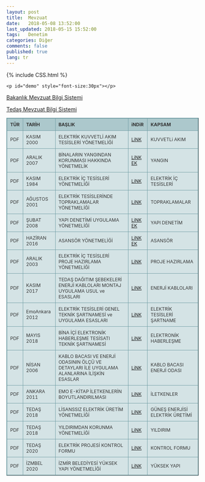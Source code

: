 ```yaml
---
layout: post
title:  Mevzuat
date:   2018-05-08 13:52:00
last_updated: 2018-05-15 15:52:00
tags:   Denetim
categories: Diğer
comments: false
published: true
lang: tr
---
```


{% include CSS.html %}

<div class="bgimg">
  <div class="middle">

    <p id="demo" style="font-size:30px"></p>
  </div>
</div>

<script>
// Set the date we're counting down to
var countDownDate = new Date("Jan 1, 2023 00:00:01").getTime();

// Update the count down every 1 second
var countdownfunction = setInterval(function() {

    // Get todays date and time
    var now = new Date().getTime();
    
    // Find the distance between now an the count down date
    var distance = countDownDate - now;
    
    // Time calculations for days, hours, minutes and seconds
    var days = Math.floor(distance / (1000 * 60 * 60 * 24));
    var hours = Math.floor((distance % (1000 * 60 * 60 * 24)) / (1000 * 60 * 60));
    var minutes = Math.floor((distance % (1000 * 60 * 60)) / (1000 * 60));
    var seconds = Math.floor((distance % (1000 * 60)) / 1000);
    
    // Output the result in an element with id="demo"
    document.getElementById("demo").innerHTML = days + "g " + hours + "s "
    + minutes + "d " + seconds + "s ";
    
    // If the count down is over, write some text 
    if (distance < 0) {
        clearInterval(countdownfunction);
        document.getElementById("demo").innerHTML = "EXPIRED";
    }
}, 1000);
</script>


[Bakanlık Mevzuat Bilgi Sistemi](https://www.mevzuat.gov.tr)

[Tedaş Mevzuat Bilgi Sistemi](http://www.tedas.gov.tr/#!tedas_mevzuatlar)

<style type="text/css">
.tftable {font-size:12px;color:#333333;width:100%;border-width: 1px;border-color: #729ea5;border-collapse: collapse;}
.tftable th {font-size:12px;background-color:#acc8cc;border-width: 1px;padding: 8px;border-style: solid;border-color: #729ea5;text-align:left;}
.tftable tr {background-color:#d4e3e5;}
.tftable td {font-size:12px;border-width: 1px;padding: 8px;border-style: solid;border-color: #729ea5;}
.tftable tr:hover {background-color:#ffffff;}
</style>
 
<table class="tftable" border="1">
<tr><th>TÜR</th><th>TARİH</th><th>BAŞLIK</th><th>iNDiR</th><th>KAPSAM</th></tr>

<tr><td>PDF</td><td>KASIM 2000</td><td>ELEKTRİK KUVVETLİ AKIM TESİSLERİ YÖNETMELİĞİ</td><td><a href="https://vdemir.github.io/viewer/web/viewer.html?file=https://vdemir.github.io/assets/Mevzuat/Yonetmelikler/ELEKTRİK-KUVVETLİ-AKIM-TESİSLERİ-YÖNETMELİĞİ.pdf" target="_blank">LiNK</a>
</td><td>KUVVETLi AKIM</td></tr>

<tr><td>PDF</td><td>ARALIK 2007</td><td>BİNALARIN YANGINDAN KORUNMASI HAKKINDA YÖNETMELİK</td><td><a href="https://vdemir.github.io/viewer/web/viewer.html?file=https://vdemir.github.io/assets/Mevzuat/Yonetmelikler/BİNALARIN-YANGINDAN-KORUNMASI-HAKKINDA-YÖNETMELİK.pdf" target="_blank">LiNK</a> <a href="https://vdemir.github.io/viewer/web/viewer.html?file=https://vdemir.github.io/assets/Mevzuat/Yonetmelikler/20071219BİNALARIN-YANGINDAN-KORUNMASI-HAKKINDA-YÖNETMELİĞİN-EKLERİ.pdf" target="_blank">EK</a></td><td>YANGIN</td></tr>

<tr><td>PDF</td><td>KASIM 1984</td><td>ELEKTRİK İÇ TESİSLERİ YÖNETMELİĞİ</td><td><a href="https://vdemir.github.io/viewer/web/viewer.html?file=https://vdemir.github.io/assets/Mevzuat/Yonetmelikler/Elektrik-ic-tesisleri-yonetmeligi.pdf" target="_blank">LiNK</a></td><td>ELEKTRİK İÇ TESİSLERİ</td></tr>

<tr><td>PDF</td><td>AĞUSTOS 2001</td><td>ELEKTRİK TESİSLERİNDE TOPRAKLAMALAR YÖNETMELİĞİ</td><td><a href="https://vdemir.github.io/viewer/web/viewer.html?file=https://vdemir.github.io/assets/Mevzuat/Yonetmelikler/ELEKTRİK-TESİSLERİNDE-TOPRAKLAMALAR-YÖNETMELİĞİ.pdf" target="_blank">LiNK</a></td><td>TOPRAKLAMALAR</td></tr>

<tr><td>PDF</td><td>ŞUBAT 2008</td><td>YAPI DENETİMİ UYGULAMA YÖNETMELİĞİ</td><td><a href="https://vdemir.github.io/viewer/web/viewer.html?file=https://vdemir.github.io/assets/Mevzuat/Yonetmelikler/YAPI-DENETİMİ-UYGULAMA-YÖNETMELİĞİ.pdf" target="_blank">LiNK</a> 
<a href="https://vdemir.github.io/viewer/web/viewer.html?file=https://vdemir.github.io/assets/Mevzuat/Yonetmelikler/YAPI-DENETİM-EK.pdf" target="_blank">EK</a></td><td>YAPI DENETİM</td></tr>

<tr><td>PDF</td><td>HAZİRAN 2016</td><td>ASANSÖR YÖNETMELİĞİ</td><td><a href="https://vdemir.github.io/viewer/web/viewer.html?file=https://vdemir.github.io/assets/Mevzuat/Yonetmelikler/ASANSÖR-YÖNETMELİĞİ-(2014⁄33⁄AB).pdf" target="_blank">LiNK</a> <a href="https://vdemir.github.io/viewer/web/viewer.html?file=https://vdemir.github.io/assets/Mevzuat/Yonetmelikler/Asansör-Ek.pdf" target="_blank">EK</a></td><td>ASANSÖR</td></tr>

<tr><td>PDF</td><td>ARALIK 2003</td><td>ELEKTRİK İÇ TESİSLERİ PROJE HAZIRLAMA YÖNETMELİĞİ</td><td><a href="https://vdemir.github.io/viewer/web/viewer.html?file=https://vdemir.github.io/assets/Mevzuat/Yonetmelikler/ELEKTRİK-İÇ-TESİSLERİ-PROJE-HAZIRLAMA-YÖNETMELİĞi.pdf" target="_blank">LiNK</a></td><td>PROJE HAZIRLAMA</td></tr>

<tr><td>PDF</td><td>KASIM 2017</td><td>TEDAŞ DAĞITIM ŞEBEKELERİ ENERJİ KABLOLARI MONTAJ UYGULAMA USUL ve ESASLARI</td><td><a href="https://vdemir.github.io/viewer/web/viewer.html?file=https://vdemir.github.io/assets/Mevzuat/Dagitim_Sebekeleri_Enerji_Kablolari_Montaj (Uygulama)_Usul_ve_Esasları.pdf" target="_blank">LiNK</a></td><td>ENERJİ KABLOLARI</td></tr>

<tr><td>PDF</td><td>EmoAnkara 2012</td><td>ELEKTRİK TESİSLERİ GENEL TEKNİK ŞARTNAMESİ ve UYGULAMA ESASLARI</td><td><a href="https://vdemir.github.io/viewer/web/viewer.html?file=https://vdemir.github.io/assets/Mevzuat/ELEKTRiK_TESiSLERi_GENEL_TEKNiK_SARTNAMESi_ve_UYGULAMA_ESASLARI.pdf" target="_blank">LiNK</a></td><td>ELEKTRİK TESİSLERİ ŞARTNAME</td></tr>

<tr><td>PDF</td><td>MAYIS 2018</td><td>BİNA İÇİ ELEKTRONİK HABERLEŞME TESİSATI TEKNİK ŞARTNAMESİ</td><td><a href="https://vdemir.github.io/viewer/web/viewer.html?file=https://vdemir.github.io/assets/Mevzuat/bina-ici-elektronik-haberlesme-tesisati-teknik-sartnamesi.pdf" target="_blank">LiNK</a></td><td>ELEKTRONİK HABERLEŞME</td></tr>

<tr><td>PDF</td><td>NİSAN 2006</td><td>KABLO BACASI VE ENERJİ ODASININ ÖLÇÜ VE DETAYLARI İLE UYGULAMA ALANLARINA İLİŞKİN ESASLAR</td><td><a href="https://vdemir.github.io/viewer/web/viewer.html?file=https://vdemir.github.io/assets/Mevzuat/Kablo_Bacasi_ve_Enerji_Odasinin_Olçu_ve_Detaylari_ile_Uygulama_Esasları.pdf" target="_blank">LiNK</a></td><td>KABLO BACASI ENERJİ ODASI</td></tr>

<tr><td>PDF</td><td>ANKARA 2011</td><td>EMO E-KİTAP İLETKENLERİN BOYUTLANDIRILMASI</td><td><a href="https://vdemir.github.io/viewer/web/viewer.html?file=https://vdemir.github.io/assets/Mevzuat/iletkenlerin_boyutlandirilmasi.pdf" target="_blank">LiNK</a></td><td>İLETKENLER</td></tr>

<tr><td>PDF</td><td>TEDAŞ 2018</td><td>LİSANSSIZ ELEKTRİK ÜRETİM YÖNETMELİĞİ</td><td><a href="https://vdemir.github.io/viewer/web/viewer.html?file=https://vdemir.github.io/assets/pdf/LISANSSIZ.pdf" target="_blank">LiNK</a></td><td>GÜNEŞ ENERJİSİ ELEKTRİK ÜRETİMİ</td></tr>

<tr><td>PDF</td><td>TEDAŞ 2018</td><td>YILDIRIMDAN KORUNMA YÖNETMELİĞİ</td><td><a href="https://vdemir.github.io/viewer/web/viewer.html?file=https://vdemir.github.io/assets/Mevzuat/Yonetmelikler/Yıldırımdan-Korunma-Yönetmeliği.pdf" target="_blank">LiNK</a></td><td>YILDIRIM</td></tr>

<tr><td>PDF</td><td>TEDAŞ 2020</td><td>ELEKTRİK PROJESİ KONTROL FORMU</td><td><a href="https://vdemir.github.io/viewer/web/viewer.html?file=https://vdemir.github.io/assets/Mevzuat/Kontrol-Formu/ELEKTRİK-PROJESİ-KONTROL-FORMU.pdf" target="_blank">LiNK</a></td><td>KONTROL FORMU</td></tr>

<tr><td>PDF</td><td>İZMBEL 2020</td><td>İZMİR BELEDİYESİ YÜKSEK YAPI YÖNETMELİĞİ</td><td><a href="https://vdemir.github.io/viewer/web/viewer.html?file=https://vdemir.github.io/assets/Mevzuat/Yonetmelikler/Yüksek-Yapı-Yönetmeliği.pdf" target="_blank">LiNK</a></td><td>YÜKSEK YAPI</td></tr>
</table>
 
<!--


<tr><td>PDF</td><td>ARALIK 2013</td><td>BİNA İÇİ ELEKTRONİK HABERLEŞME TESİSATI TEKNİK ŞARTNAMESİ</td><td><a href="https://vdemir.github.io/viewer/web/viewer.html?file=https://vdemir.github.io/assets/Mevzuat/BiNA_iCi_ELEKTRONiK_HABERLESME_TESiSATI_TEKNiK_SARTNAMESi.pdf" target="_blank">LiNK</a></td><td>ELEKTRONİK HABERLEŞME</td></tr>

<tr><td>PDF</td><td>KASIM 1984</td><td>ELEKTRİK İÇ TESİSLERİ YÖNETMELİK TASLAĞI DEĞİŞİKLİKLER</td><td><a href="https://vdemir.github.io/viewer/web/viewer.html?file=https://vdemir.github.io/assets/Mevzuat/Taslak/ELEKTRiK_iC_TESiSLERi_YONETMELiGi.pdf" target="_blank">LiNK</a></td><td>ELEKTRİK İÇ TESİSLERİ</td></tr> -->

